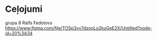 # Ceļojumi
grupa 8
Ralfs Fedotovs
https://www.figma.com/file/TOSp3vv7dzooLo2kuGeE2X/Untitled?node-id=20%3A34
